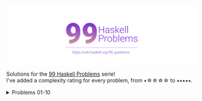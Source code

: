 <img src="/docs/logo.png" align="center">

Solutions for the [99 Haskell Problems](https://wiki.haskell.org/H-99:_Ninety-Nine_Haskell_Problems) serie! <br />
I've added a complexity rating for every problem, from ⭑☆☆☆☆ to ⭑⭑⭑⭑⭑.

<details><summary>Problems 01-10</summary>
<p>

Source: [https://wiki.haskell.org/99_questions/1_to_10](https://wiki.haskell.org/99_questions/1_to_10)

Solutions:
- [Problem 01 - ⭑☆☆☆☆](/src/01-10/h01.hs)
- [Problem 02 - ⭑☆☆☆☆](/src/01-10/h02.hs)
- [Problem 03 - ⭑☆☆☆☆](/src/01-10/h03.hs)
- [Problem 04 - ⭑☆☆☆☆](/src/01-10/h04.hs)
- [Problem 05 - ⭑☆☆☆☆](/src/01-10/h05.hs)
- [Problem 06 - ⭑☆☆☆☆](/src/01-10/h06.hs)
- [Problem 07 - ⭑☆☆☆☆](/src/01-10/h07.hs)
- [Problem 08 - ⭑☆☆☆☆](/src/01-10/h08.hs)
- [Problem 09 - ⭑☆☆☆☆](/src/01-10/h09.hs)
- [Problem 10 - ⭑☆☆☆☆](/src/01-10/h10.hs)

</p>
</details>